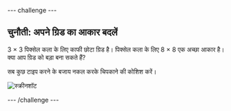 \--- challenge \---

## चुनौती: अपने ग्रिड का आकार बदलें

3 × 3 पिक्सेल कला के लिए काफी छोटा ग्रिड है। पिक्सेल कला के लिए 8 × 8 एक अच्छा आकार है। क्या आप ग्रिड को बड़ा बना सकते हैं?

सब कुछ टाइप करने के बजाय नकल करके चिपकाने की कोशिश करें।

![स्क्रीनशॉट](images/pixel-art-grid-8.png)

\--- /challenge \---